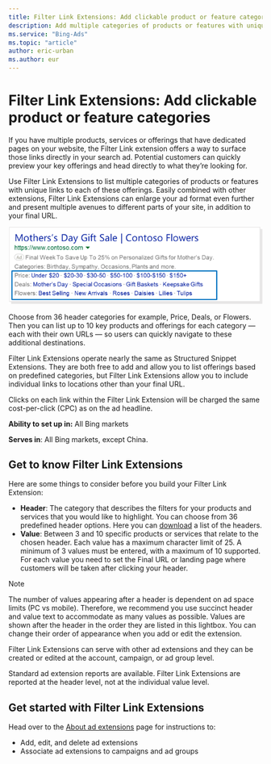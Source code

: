 ```yaml
---
title: Filter Link Extensions: Add clickable product or feature categories
description: Add multiple categories of products or features with unique links to each of these offerings.
ms.service: "Bing-Ads"
ms.topic: "article"
author: eric-urban
ms.author: eur
---
```


# Filter Link Extensions: Add clickable product or feature categories

If you have multiple products, services or offerings that have dedicated pages on your website, the Filter Link extension offers a way to surface those links directly in your search ad. Potential customers can quickly preview your key offerings and head directly to what they’re looking for.

Use Filter Link Extensions to list multiple categories of products or features with unique links to each of these offerings. Easily combined with other extensions, Filter Link Extensions can enlarge your ad format even further and present multiple avenues to different parts of your site, in addition to your final URL.

![Filter Link Extensions](../images/BA_Conc_Extension_FilterLink.png)

Choose from 36 header categories for example, Price, Deals, or Flowers. Then you can list up to 10 key products and offerings for each category — each with their own URLs — so users can quickly navigate to these additional destinations.

Filter Link Extensions operate nearly the same as Structured Snippet Extensions. They are both free to add and allow you to list offerings based on predefined categories, but Filter Link Extensions allow you to include individual links to locations other than your final URL.

Clicks on each link within the Filter Link Extension will be charged the same cost-per-click (CPC) as on the ad headline.

**Ability to set up in:** All Bing markets

**Serves in**: All Bing markets, except China.

## Get to know Filter Link Extensions

Here are some things to consider before you build your Filter Link Extension:

- **Header**: The category that describes the filters for your products and services that you would like to highlight. You can choose from 36 predefined header options. Here you can [download](https://go.microsoft.com/fwlink?LinkId=2153937) a list of the headers.
- **Value**: Between 3 and 10 specific products or services that relate to the chosen header. Each value has a maximum character limit of 25. A minimum of 3 values must be entered, with a maximum of 10 supported. For each value you need to set the Final URL or landing page where customers will be taken after clicking your header.

> [!NOTE]
> The number of values appearing after a header is dependent on ad space limits (PC vs mobile). Therefore, we recommend you use succinct header and value text to accommodate as many values as possible.
> Values are shown after the header in the order they are listed in this lightbox. You can change their order of appearance when you add or edit the extension.

Filter Link Extensions can serve with other ad extensions and they can be created or edited at the account, campaign, or ad group level.

Standard ad extension reports are available. Filter Link Extensions are reported at the header level, not at the individual value level.

## Get started with Filter Link Extensions

Head over to the [About ad extensions](./hlp_BA_CONC_AboutAdExtensions.md) page for instructions to:

- Add, edit, and delete ad extensions
- Associate ad extensions to campaigns and ad groups


